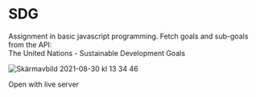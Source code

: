 # SDG
 
Assignment in basic javascript programming.
Fetch goals and sub-goals from the API: <br>The United Nations - Sustainable Development Goals

![Skärmavbild 2021-08-30 kl  13 34 46](https://user-images.githubusercontent.com/70148089/131333129-126d0879-ba26-4da5-a303-165a14959c06.png)

Open with live server
